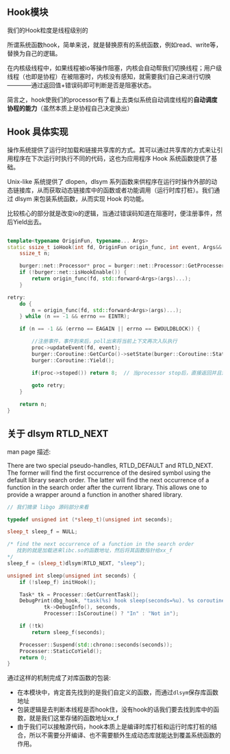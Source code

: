 ## Hook模块

我们的Hook粒度是线程级别的

所谓系统函数hook，简单来说，就是替换原有的系统函数，例如read、write等，替换为自己的逻辑。

在内核级线程中，如果线程被io等操作阻塞，内核会自动帮我们切换线程；用户级线程（也即是协程）在被阻塞时，内核没有感知，就需要我们自己来进行切换————通过返回值+错误码即可判断是否是阻塞状态。

简言之，hook使我们的processor有了看上去类似系统自动调度线程的**自动调度协程的能力**（虽然本质上是协程自己决定换出）

## Hook 具体实现

操作系统提供了运行时加载和链接共享库的方式。其可以通过共享库的方式来让引用程序在下次运行时执行不同的代码，这也为应用程序 Hook 系统函数提供了基础。

Unix-like 系统提供了 dlopen，dlsym 系列函数来供程序在运行时操作外部的动态链接库，从而获取动态链接库中的函数或者功能调用（运行时库打桩）。我们通过 dlsym 来包装系统函数，从而实现 Hook 的功能。

比较核心的部分就是改变io的逻辑，当通过错误码知道在阻塞时，便注册事件，然后Yield出去。
```cpp

template<typename OriginFun, typename... Args>
static ssize_t ioHook(int fd, OriginFun origin_func, int event, Args&&... args) {
	ssize_t n;

	burger::net::Processor* proc = burger::net::Processor::GetProcesserOfThisThread();
	if (!burger::net::isHookEnable()) {
		return origin_func(fd, std::forward<Args>(args)...);
	}

retry:
	do {
		n = origin_func(fd, std::forward<Args>(args)...);
	} while (n == -1 && errno == EINTR);

	if (n == -1 && (errno == EAGAIN || errno == EWOULDBLOCK)) {

		//注册事件，事件到来后，poll出来将当前上下文再次入队执行
		proc->updateEvent(fd, event);
		burger::Coroutine::GetCurCo()->setState(burger::Coroutine::State::HOLD);
		burger::Coroutine::Yield();

		if(proc->stoped()) return 8;  // 当processor stop后，直接返回并且没有while，优雅走完函数并析构
		
		goto retry;
	}

	return n;
}
```

## 关于 dlsym RTLD_NEXT

man page 描述:

There are two special pseudo-handles, RTLD_DEFAULT and RTLD_NEXT. The former will find the first occurrence of the desired symbol using the default library search order. The latter will find the next occurrence of a function in the search order after the current library. This allows one to provide a wrapper around a function in another shared library.

```cpp
// 我们摘录 libgo 源码部分来看

typedef unsigned int (*sleep_t)(unsigned int seconds);

sleep_t sleep_f = NULL;

/* find the next occurrence of a function in the search order
   找到的就是加载进来libc.so的函数地址，然后将其函数指针给xx_f
*/
sleep_f = (sleep_t)dlsym(RTLD_NEXT, "sleep");  

unsigned int sleep(unsigned int seconds) {
    if (!sleep_f) initHook();

    Task* tk = Processer::GetCurrentTask();
    DebugPrint(dbg_hook, "task(%s) hook sleep(seconds=%u). %s coroutine.",
            tk->DebugInfo(), seconds,
            Processer::IsCoroutine() ? "In" : "Not in");

    if (!tk)
        return sleep_f(seconds);

    Processer::Suspend(std::chrono::seconds(seconds));
    Processer::StaticCoYield();
    return 0;
}
```
通过这样的机制完成了对库函数的包装:
* 在本模块中，肯定首先找到的是我们自定义的函数，而通过`dlsym`保存库函数地址
* 包装逻辑是去判断本线程是否hook住，没有hook的话我们要去找到库中的函数，就是我们这里存储的函数地址xx_f
* 由于我们可以接触源代码，hook本质上是编译时库打桩和运行时库打桩的结合，所以不需要分开编译、也不需要额外生成动态库就能达到覆盖系统函数的作用。
